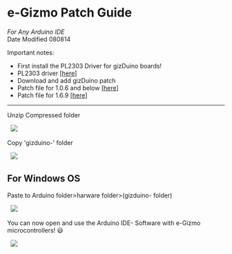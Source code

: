 # e-Gizmo Patch Guide
*For Any Arduino IDE*  
Date Modified 080814

Important notes:
 - First install the PL2303 Driver for gizDuino boards!
  - PL2303 driver \[[here](http://www.prolific.com.tw/UserFiles/files/PL2303_Prolific_DriverInstaller_v1_12_0.zip)\]
 - Download and add gizDuino patch
  - Patch file for 1.0.6 and below \[[here](https://github.com/e-Gizmo/gizDuino-Patch-1.0.6/archive/master.zip)\]
  - Patch file for 1.6.9 \[[here](https://github.com/e-Gizmo/gizDuino-Patch-1.6.9/archive/master.zip)\]



--------

Unzip Compressed folder

&nbsp;&nbsp;![](http://i.imgur.com/3XeIbOo.png)

Copy 'gizduino-' folder

&nbsp;&nbsp;![](http://i.imgur.com/nUuE9nR.png)

For Windows OS
----------
Paste to Arduino folder>harware folder>(gizduino- folder)

&nbsp;&nbsp;![](http://i.imgur.com/zh6dquW.png)


You can now open and use the Arduino IDE- Software with e-Gizmo microcontrollers! :smiley:

&nbsp;&nbsp;![](http://i.imgur.com/Vnar1M1.png)
